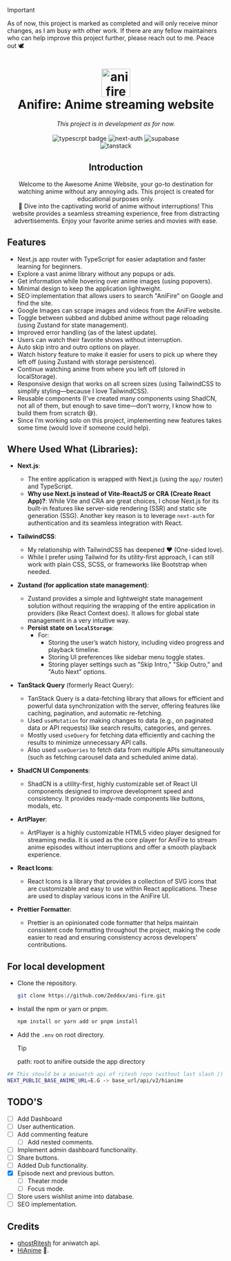 > [!IMPORTANT]
> As of now, this project is marked as completed and will only receive minor changes, as I am busy with other work. If there are any fellow maintainers who can help improve this project further, please reach out to me. Peace out 🕊️

<h1 align="center">
  <img align="center" src="/public/anifire-icon.png" alt="anifire logo" width="66" /> </br>
  Anifire: Anime streaming website
</h1>

<p align="center">
  <i>
 This project is in development as for now.
</i>
  <br />
  <br />
  <img src="https://img.shields.io/badge/NextJs-Typescript-blue" alt="typescrpt badge" />
  <img src="https://img.shields.io/badge/NextAuth%20Credentials-8A2BE2" alt="next-auth" />
  <img src="https://img.shields.io/badge/Supabase-386641" alt="supabase" />
  <br/>
  <img src="https://img.shields.io/badge/react%20tanstack%20query-E63946" alt="tanstack" />
</p>

<h2 align="center">
  Introduction
</h2>
<p align="center">
  Welcome to the Awesome Anime Website, your go-to destination for watching anime without any annoying ads. This project is created for educational purposes only.</br >
  🎉 Dive into the captivating world of anime without interruptions! This website provides a seamless streaming experience, free from distracting advertisements. Enjoy your favorite anime series and movies with ease.
</p>

## Features

- Next.js app router with TypeScript for easier adaptation and faster learning for beginners.
- Explore a vast anime library without any popups or ads.
- Get information while hovering over anime images (using popovers).
- Minimal design to keep the application lightweight.
- SEO implementation that allows users to search "AniFire" on Google and find the site.
- Google Images can scrape images and videos from the AniFire website.
- Toggle between subbed and dubbed anime without page reloading (using Zustand for state management).
- Improved error handling (as of the latest update).
- Users can watch their favorite shows without interruption.
- Auto skip intro and outro options on player.
- Watch history feature to make it easier for users to pick up where they left off (using Zustand with storage persistence).
- Continue watching anime from where you left off (stored in localStorage).
- Responsive design that works on all screen sizes (using TailwindCSS to simplify styling—because I love TailwindCSS).
- Reusable components (I've created many components using ShadCN, not all of them, but enough to save time—don’t worry, I know how to build them from scratch 😅).
- Since I’m working solo on this project, implementing new features takes some time (would love if someone could help).

## Where Used What (Libraries):

- **Next.js**:

  - The entire application is wrapped with Next.js (using the `app/` router) and TypeScript.
  - **Why use Next.js instead of Vite-ReactJS or CRA (Create React App)?**: While Vite and CRA are great choices, I chose Next.js for its built-in features like server-side rendering (SSR) and static site generation (SSG). Another key reason is to leverage `next-auth` for authentication and its seamless integration with React.

- **TailwindCSS**:

  - My relationship with TailwindCSS has deepened ❤️ (One-sided love).
  - While I prefer using Tailwind for its utility-first approach, I can still work with plain CSS, SCSS, or frameworks like Bootstrap when needed.

- **Zustand (for application state management)**:

  - Zustand provides a simple and lightweight state management solution without requiring the wrapping of the entire application in providers (like React Context does). It allows for global state management in a very intuitive way.
  - **Persist state on `localStorage`**:
    - For:
      - Storing the user’s watch history, including video progress and playback timeline.
      - Storing UI preferences like sidebar menu toggle states.
      - Storing player settings such as "Skip Intro," "Skip Outro," and "Auto Next" options.

- **TanStack Query** (formerly React Query):

  - TanStack Query is a data-fetching library that allows for efficient and powerful data synchronization with the server, offering features like caching, pagination, and automatic re-fetching.
  - Used `useMutation` for making changes to data (e.g., on paginated data or API requests) like search results, categories, and genres.
  - Mostly used `useQuery` for fetching data efficiently and caching the results to minimize unnecessary API calls.
  - Also used `useQueries` to fetch data from multiple APIs simultaneously (such as fetching carousel data and scheduled anime data).

- **ShadCN UI Components**:

  - ShadCN is a utility-first, highly customizable set of React UI components designed to improve development speed and consistency. It provides ready-made components like buttons, modals, etc.

- **ArtPlayer**:

  - ArtPlayer is a highly customizable HTML5 video player designed for streaming media. It is used as the core player for AniFire to stream anime episodes without interruptions and offer a smooth playback experience.

- **React Icons**:

  - React Icons is a library that provides a collection of SVG icons that are customizable and easy to use within React applications. These are used to display various icons in the AniFire UI.

- **Prettier Formatter**:
  - Prettier is an opinionated code formatter that helps maintain consistent code formatting throughout the project, making the code easier to read and ensuring consistency across developers' contributions.

## For local development

- Clone the repository.

  ```bash
  git clone https://github.com/Zeddxx/ani-fire.git
  ```

- Install the npm or yarn or pnpm.

  ```bash
  npm install or yarn add or pnpm install
  ```

- Add the `.env` on root directory.
  > [!TIP]
  > path: root to anifire outside the app directory

```bash
## This should be a aniwatch api of ritesh repo (without last slash /)
NEXT_PUBLIC_BASE_ANIME_URL=E.G -> base_url/api/v2/hianime
```

## TODO'S

- [ ] Add Dashboard
- [ ] User authentication.
- [ ] Add commenting feature
  - [ ] Add nested comments.
- [ ] Implement admin dashboard functionality.
- [ ] Share buttons.
- [ ] Added Dub functionality.
- [x] Episode next and previous button.
  - [ ] Theater mode
  - [ ] Focus mode.
- [ ] Store users wishlist anime into database.
- [ ] SEO implementation.

## Credits

- [ghostRitesh](https://github.com/ghoshRitesh12) for aniwatch api.
- [HiAnime](https://hianime.to) 👋.
